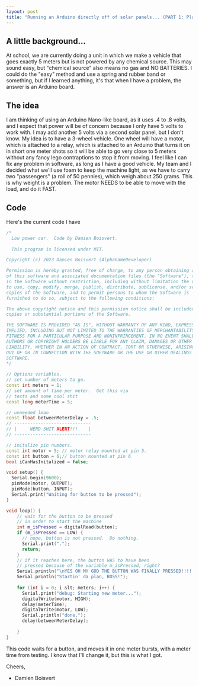 ```yaml
---
layout: post
title: "Running an Arduino directly off of solar panels... (PART 1: Planning)"
---
```

<!-- wp:heading -->
<h2 class="wp-block-heading">A little background...</h2>
<!-- /wp:heading -->

<!-- wp:paragraph -->
<p>At school, we are currently doing a unit in which we make a vehicle that goes exactly 5 meters but is not powered by any chemical source.  This may sound easy, but "chemical source" also means no gas and NO BATTERIES.  I could do the "easy" method and use a spring and rubber band or something, but if I learned anything, it's that when I have a problem, the answer is an Arduino board.</p><!--more-->
<!-- /wp:paragraph -->

<!-- wp:heading -->
<h2 class="wp-block-heading">The idea</h2>
<!-- /wp:heading -->

<!-- wp:paragraph -->
<p>I am thinking of using an Arduino Nano-like board, as it uses .4 to .8 volts, and I expect that power will be of concern because I only have 5 volts to work with.  I may add another 5 volts via a second solar panel, but I don't know.  My idea is to have a 3-wheel vehicle.  One wheel will have a motor, which is attached to a relay, which is attached to an Arduino that turns it on in short one meter shots so it will be able to go very close to 5 meters without any fancy lego contraptions to stop it from moving.  I feel like I can fix any problem in software, as long as I have a good vehicle.  My team and I decided what we'll use foam to keep the machine light, as we have to carry two "passengers" (a roll of 50 pennies), which weigh about 250 grams.  This is why weight is a problem.  The motor NEEDS to be able to move with the load, and do it FAST.</p>
<!-- /wp:paragraph -->

<!-- wp:heading -->
<h2 class="wp-block-heading">Code</h2>
<!-- /wp:heading -->

<!-- wp:paragraph -->
<p>Here's the current code I have</p>
<!-- /wp:paragraph -->

<!-- wp:code -->
```c++
/*
  Low power car.  Code by Damien Boisvert.
  
  This program is licensed under MIT.

Copyright (c) 2023 Damien Boisvert (AlphaGameDeveloper)

Permission is hereby granted, free of charge, to any person obtaining a copy
of this software and associated documentation files (the "Software"), to deal
in the Software without restriction, including without limitation the rights
to use, copy, modify, merge, publish, distribute, sublicense, and/or sell
copies of the Software, and to permit persons to whom the Software is
furnished to do so, subject to the following conditions:

The above copyright notice and this permission notice shall be included in all
copies or substantial portions of the Software.

THE SOFTWARE IS PROVIDED "AS IS", WITHOUT WARRANTY OF ANY KIND, EXPRESS OR
IMPLIED, INCLUDING BUT NOT LIMITED TO THE WARRANTIES OF MERCHANTABILITY,
FITNESS FOR A PARTICULAR PURPOSE AND NONINFRINGEMENT. IN NO EVENT SHALL THE
AUTHORS OR COPYRIGHT HOLDERS BE LIABLE FOR ANY CLAIM, DAMAGES OR OTHER
LIABILITY, WHETHER IN AN ACTION OF CONTRACT, TORT OR OTHERWISE, ARISING FROM,
OUT OF OR IN CONNECTION WITH THE SOFTWARE OR THE USE OR OTHER DEALINGS IN THE
SOFTWARE.
*/

// Options variables.
// set number of meters to go.
const int meters = 1;
// set amount of time per meter.  Get this via
// tests and some cool shit
const long meterTime = 5;

// unneeded lmao
const float betweenMeterDelay = .5;
// -----------------------------
// |     NERD SHIT ALERT!!!    |
// -----------------------------

// initalize pin numbers.
const int motor = 5; // motor relay mounted at pin 5.
const int button = 6;// button mounted at pin 6
bool iCanHasInitalized = false;

void setup() {
  Serial.begin(9600);
  pinMode(motor, OUTPUT);
  pinMode(button, INPUT);
  Serial.print("Waiting for button to be pressed");
}

void loop() {
    // wait for the button to be pressed
    // in order to start the machine
    int m_isPressed = digitalRead(button);
    if (m_isPressed == LOW) {
      // nope, button is not pressed.  Do nothing.
      Serial.print(".");
      return;
    }
    // if it reaches here, the button HAS to have been
    // pressed because of the variable m_isPressed, right?
    Serial.println("\nYES OH MY GOD THE BUTTON WAS FINALLY PRESSED!!!!!");
    Serial.println("Startin' da plan, BOSS!");
    
    for (int i = 0; i &lt; meters; i++) {
      Serial.print("debug: Starting new meter...");
      digitalWrite(motor, HIGH);
      delay(meterTime);
      digitalWrite(motor, LOW);
      Serial.println("done.");
      delay(betweenMeterDelay);
      
    }
}
```
<!-- /wp:code -->

<!-- wp:paragraph -->
<p>This code waits for a button, and moves it in one meter bursts, with a meter time from testing.  I know that I'll change it, but this is what I got.</p>
<!-- /wp:paragraph -->

<!-- wp:paragraph -->
<p>Cheers,</p>
<!-- /wp:paragraph -->

<!-- wp:list -->
<ul><!-- wp:list-item -->
<li>Damien Boisvert</li>
<!-- /wp:list-item --></ul>
<!-- /wp:list -->
